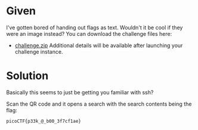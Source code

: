 # Given
I've gotten bored of handing out flags as text. Wouldn't it be cool if they were an image instead?
You can download the challenge files here:
- [challenge.zip](https://artifacts.picoctf.net/c_atlas/1/challenge.zip)
Additional details will be available after launching your challenge instance.

# Solution
Basically this seems to just be getting you familiar with ssh?

Scan the QR code and it opens a search with the search contents being the flag:
```
picoCTF{p33k_@_b00_3f7cf1ae}
```
